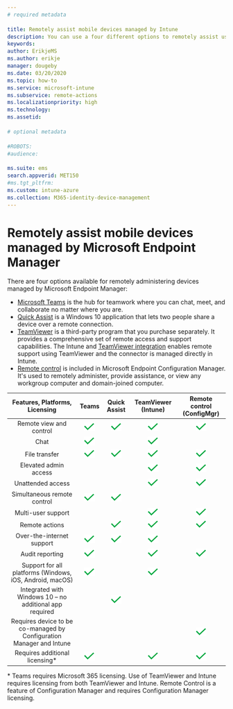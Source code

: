 ```yaml
---
# required metadata

title: Remotely assist mobile devices managed by Intune 
description: You can use a four different options to remotely assist users with their mobile devices.
keywords:
author: ErikjeMS
ms.author: erikje
manager: dougeby
ms.date: 03/20/2020
ms.topic: how-to
ms.service: microsoft-intune
ms.subservice: remote-actions
ms.localizationpriority: high
ms.technology:
ms.assetid: 

# optional metadata

#ROBOTS:
#audience:

ms.suite: ems
search.appverid: MET150
#ms.tgt_pltfrm:
ms.custom: intune-azure
ms.collection: M365-identity-device-management
---
```


# Remotely assist mobile devices managed by Microsoft Endpoint Manager

There are four options available for remotely administering devices managed by  Microsoft Endpoint Manager:

- [Microsoft Teams](https://products.office.com/microsoft-teams/) is the hub for teamwork where you can chat, meet, and collaborate no matter where you are.
- [Quick Assist](https://support.microsoft.com/help/4027243/windows-10-solve-pc-problems-with-quick-assist) is a Windows 10 application that lets two people share a device over a remote connection.
- [TeamViewer](https://www.teamviewer.com/) is a third-party program that you purchase separately. It provides a comprehensive set of remote access and support capabilities. The Intune and [TeamViewer integration](teamviewer-support.md) enables remote support using TeamViewer and the connector is managed directly in Intune.
- [Remote control](/configmgr/core/clients/manage/remote-control/introduction-to-remote-control) is included in Microsoft Endpoint Configuration Manager. It's used to remotely administer, provide assistance, or view any workgroup computer and domain-joined computer.

| Features, Platforms, Licensing | **Teams** | Quick Assist | TeamViewer (Intune) | Remote control (ConfigMgr) |
|:---:|:---:|:---:|:---:|:---:|
| Remote view and control |![Checkmark](../enrollment/media/enrollment-method-capab/checkmark.png)|![Checkmark](../enrollment/media/enrollment-method-capab/checkmark.png)|![Checkmark](../enrollment/media/enrollment-method-capab/checkmark.png)|![Checkmark](../enrollment/media/enrollment-method-capab/checkmark.png)|
| Chat |![Checkmark](../enrollment/media/enrollment-method-capab/checkmark.png)||![Checkmark](../enrollment/media/enrollment-method-capab/checkmark.png)||
| File transfer |![Checkmark](../enrollment/media/enrollment-method-capab/checkmark.png)|![Checkmark](../enrollment/media/enrollment-method-capab/checkmark.png)|![Checkmark](../enrollment/media/enrollment-method-capab/checkmark.png)|![Checkmark](../enrollment/media/enrollment-method-capab/checkmark.png)|
| Elevated admin access |||![Checkmark](../enrollment/media/enrollment-method-capab/checkmark.png)|![Checkmark](../enrollment/media/enrollment-method-capab/checkmark.png)|
| Unattended access |||![Checkmark](../enrollment/media/enrollment-method-capab/checkmark.png)|![Checkmark](../enrollment/media/enrollment-method-capab/checkmark.png)|
| Simultaneous remote control |![Checkmark](../enrollment/media/enrollment-method-capab/checkmark.png)|![Checkmark](../enrollment/media/enrollment-method-capab/checkmark.png)|||
| Multi-user support |||![Checkmark](../enrollment/media/enrollment-method-capab/checkmark.png)|![Checkmark](../enrollment/media/enrollment-method-capab/checkmark.png)|
| Remote actions ||![Checkmark](../enrollment/media/enrollment-method-capab/checkmark.png)|![Checkmark](../enrollment/media/enrollment-method-capab/checkmark.png)|![Checkmark](../enrollment/media/enrollment-method-capab/checkmark.png)|
| Over-the-internet support |![Checkmark](../enrollment/media/enrollment-method-capab/checkmark.png)|![Checkmark](../enrollment/media/enrollment-method-capab/checkmark.png)|![Checkmark](../enrollment/media/enrollment-method-capab/checkmark.png)||
| Audit reporting |![Checkmark](../enrollment/media/enrollment-method-capab/checkmark.png)||![Checkmark](../enrollment/media/enrollment-method-capab/checkmark.png)|![Checkmark](../enrollment/media/enrollment-method-capab/checkmark.png)|
| Support for all platforms (Windows, iOS, Android, macOS) |![Checkmark](../enrollment/media/enrollment-method-capab/checkmark.png)||![Checkmark](../enrollment/media/enrollment-method-capab/checkmark.png)||
| Integrated with Windows 10 – no additional app required ||![Checkmark](../enrollment/media/enrollment-method-capab/checkmark.png)|||
| Requires device to be co-managed by Configuration Manager and Intune ||||![Checkmark](../enrollment/media/enrollment-method-capab/checkmark.png)|
| Requires additional licensing\* |![Checkmark](../enrollment/media/enrollment-method-capab/checkmark.png)||![Checkmark](../enrollment/media/enrollment-method-capab/checkmark.png)|![Checkmark](../enrollment/media/enrollment-method-capab/checkmark.png)|

\* Teams requires Microsoft 365 licensing. Use of TeamViewer and Intune requires licensing from both TeamViewer and Intune. Remote Control is a feature of Configuration Manager and requires Configuration Manager licensing.
